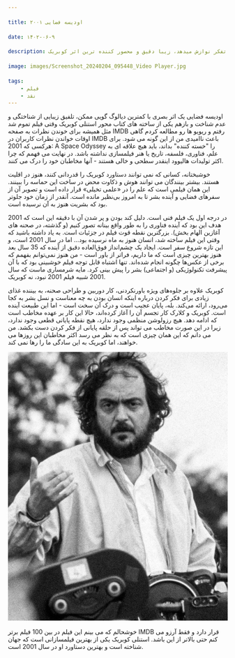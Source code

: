 ```yaml
---

title: ۲۰۰۱ اودیسه فضایی

date: ۱۴۰۲-۰۶-۹

description: فیلمی که ناخودآگاه را برای تفکر نوازش میدهد، زیبا دقیق و محصور کننده ترین اثر کوبریک

image: images/Screenshot_20240204_095448_Video Player.jpg

tags:
    - فیلم
    - نقد
---
```


اودیسه فضایی یک اثر بصری با کمترین دیالوگ گویی ممکن، تلفیق زیبایی از شناختگی و عدم شناخت و بازهم یکی از ساخته های کتاب محور استنلی کوبریک وقتی فیلم تموم شد مثل همیشه برای خوندن نظرات به صفحه IMDB رفتم و ریویو ها رو مطالعه کردم گاهی اوقات خواندن نظرات کاربران در IMDB باعث ناامیدی من از این گونه می شود. برای هرکسی که 2001: A Space Odyssey را "خسته کننده" بداند، باید هیچ علاقه ای به علم، فناوری، فلسفه، تاریخ یا هنر فیلمسازی نداشته باشد. در نهایت می فهمم که چرا اکثر تولیدات هالیوود اینقدر سطحی و خالی هستند - آنها مخاطبان خود را درک می کنند.

خوشبختانه، کسانی که نمی توانند دستاورد کوبریک را قدردانی کنند، هنوز در اقلیت هستند. بیشتر بینندگان می توانند هوش و ذکاوت محض در ساخت این حماسه را ببینند. این همان فیلمی است که علم را در «علمی تخیلی» قرار داده است و تصویر آن از سفرهای فضایی و آینده بشر تا به امروز بی‌نظیر مانده است. آنقدر از زمان خود جلوتر بود که بشریت هنوز به آن نرسیده است.

2001 در درجه اول یک فیلم فنی است. دلیل کند بودن و پر شدن آن با دقیقه این است که هدف این بود که آینده فناوری را به طور واقع بینانه تصور کنیم (و گذشته، در صحنه های آغازین الهام بخش). بزرگترین نقطه قوت فیلم در جزئیات است. به یاد داشته باشید که وقتی این فیلم ساخته شد، انسان هنوز به ماه نرسیده بود... اما در سال 2001 است، و این تازه شروع سفر است. ایجاد یک چشم‌انداز فوق‌العاده دقیق از آینده که 35 سال بعد هنوز بهترین چیزی است که ما داریم، فراتر از باور است - من هنوز نمی‌توانم بفهمم که برخی از عکس‌ها چگونه انجام شده‌اند. تنها اشتباه قابل توجه فیلم خوشبینی بود که با آن پیشرفت تکنولوژیکی (و اجتماعی) بشر را پیش بینی کرد. مایه شرمساری ماست که سال 2001 شبیه فیلم 2001 نبود، نه کوبریک.

کوبریک علاوه بر جلوه‌های ویژه باورنکردنی، کار دوربین و طراحی صحنه، به بیننده غذای زیادی برای فکر کردن درباره اینکه انسان بودن به چه معناست و نسل بشر به کجا می‌رود، ارائه می‌کند. بله، پایان عجیب است و درک آن سخت است - اما این طبیعت آینده است. کوبریک و کلارک کار تجسم آن را آغاز کرده‌اند، حالا این کار بر عهده مخاطب است که ادامه دهد. هیچ رزولوشن منظمی وجود ندارد، هیچ نقطه پایانی قطعی وجود ندارد، زیرا در این صورت مخاطب می تواند پس از حلقه پایانی از فکر کردن دست بکشد. من می دانم که این همان چیزی است که به نظر می رسد اکثر مخاطبان این روزها می خواهند، اما کوبریک به این سادگی ما را رها نمی کند.

<img src="https://raw.githubusercontent.com/Mehranalam/Mehranalam-v1.0/master/static/images/Kubrick_on_the_set_of_Barry_Lyndon_(1975_publicity_photo)_crop.jpg"/>

خوشحالم که می بینم این فیلم در بین 100 فیلم برتر IMDB قرار دارد و فقط آرزو می کنم حتی بالاتر از این باشد. استنلی کوبریک یکی از بهترین فیلمسازانی است که جهان شناخته است و بهترین دستاورد او در سال 2001 است.
